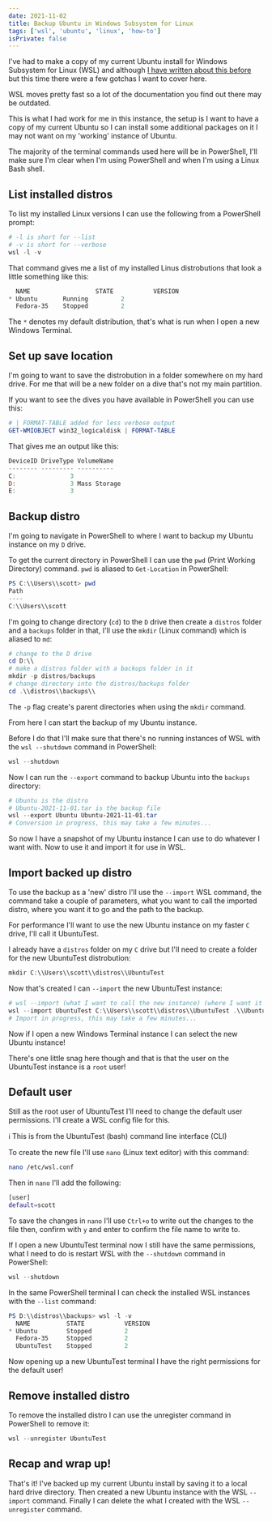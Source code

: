 ```yaml
---
date: 2021-11-02
title: Backup Ubuntu in Windows Subsystem for Linux
tags: ['wsl', 'ubuntu', 'linux', 'how-to']
isPrivate: false
---
```


I've had to make a copy of my current Ubuntu install for Windows
Subsystem for Linux (WSL) and although [I have written about this
before] but this time there were a few gotchas I want to cover here.

WSL moves pretty fast so a lot of the documentation you find out there
may be outdated.

This is what I had work for me in this instance, the setup is I want
to have a copy of my current Ubuntu so I can install some additional
packages on it I may not want on my 'working' instance of Ubuntu.

The majority of the terminal commands used here will be in PowerShell,
I'll make sure I'm clear when I'm using PowerShell and when I'm using
a Linux Bash shell.

## List installed distros

To list my installed Linux versions I can use the following from a
PowerShell prompt:

```powershell
# -l is short for --list
# -v is short for --verbose
wsl -l -v
```

That command gives me a list of my installed Linus distrobutions that
look a little something like this:

```powershell
  NAME                  STATE           VERSION
* Ubuntu       Running         2
  Fedora-35    Stopped         2
```

The `*` denotes my default distribution, that's what is run when I
open a new Windows Terminal.

## Set up save location

I'm going to want to save the distrobution in a folder somewhere on my
hard drive. For me that will be a new folder on a dive that's not my
main partition.

If you want to see the dives you have available in PowerShell you can
use this:

```powershell
# | FORMAT-TABLE added for less verbose output
GET-WMIOBJECT win32_logicaldisk | FORMAT-TABLE
```

That gives me an output like this:

```powershell
DeviceID DriveType VolumeName
-------- --------- ----------
C:               3
D:               3 Mass Storage
E:               3
```

## Backup distro

I'm going to navigate in PowerShell to where I want to backup my
Ubuntu instance on my `D` drive.

To get the current directory in PowerShell I can use the `pwd` (Print
Working Directory) command. `pwd` is aliased to `Get-Location` in
PowerShell:

```powershell
PS C:\\Users\\scott> pwd
Path
----
C:\\Users\\scott
```

I'm going to change directory (`cd`) to the `D` drive then create a
`distros` folder and a `backups` folder in that, I'll use the `mkdir`
(Linux command) which is aliased to `md`:

```powershell
# change to the D drive
cd D:\\
# make a distros folder with a backups folder in it
mkdir -p distros/backups
# change directory into the distros/backups folder
cd .\\distros\\backups\\
```

The `-p` flag create's parent directories when using the `mkdir`
command.

From here I can start the backup of my Ubuntu instance.

Before I do that I'll make sure that there's no running instances of
WSL with the `wsl --shutdown` command in PowerShell:

```powershell
wsl --shutdown
```

Now I can run the `--export` command to backup Ubuntu into the
`backups` directory:

```powershell
# Ubuntu is the distro
# Ubuntu-2021-11-01.tar is the backup file
wsl --export Ubuntu Ubuntu-2021-11-01.tar
# Conversion in progress, this may take a few minutes...
```

So now I have a snapshot of my Ubuntu instance I can use to do
whatever I want with. Now to use it and import it for use in WSL.

## Import backed up distro

To use the backup as a 'new' distro I'll use the `--import` WSL
command, the command take a couple of parameters, what you want to
call the imported distro, where you want it to go and the path to the
backup.

For performance I'll want to use the new Ubuntu instance on my faster
`C` drive, I'll call it UbuntuTest.

I already have a `distros` folder on my `C` drive but I'll need to
create a folder for the new UbuntuTest distrobution:

```powershell
mkdir C:\\Users\\scott\\distros\\UbuntuTest
```

Now that's created I can `--import` the new UbuntuTest instance:

```powershell
# wsl --import (what I want to call the new instance) (where I want it to go) (path to backup)
wsl --import UbuntuTest C:\\Users\\scott\\distros\\UbuntuTest .\\Ubuntu-2021-11-01.tar
# Import in progress, this may take a few minutes...
```

Now if I open a new Windows Terminal instance I can select the new
Ubuntu instance!

There's one little snag here though and that is that the user on the
UbuntuTest instance is a `root` user!

## Default user

Still as the root user of UbuntuTest I'll need to change the default
user permissions. I'll create a WSL config file for this.

ℹ️ This is from the UbuntuTest (bash) command line interface (CLI)

To create the new file I'll use `nano` (Linux text editor) with this
command:

```bash
nano /etc/wsl.conf
```

Then in `nano` I'll add the following:

```bash
[user]
default=scott
```

To save the changes in `nano` I'll use `Ctrl+o` to write out the
changes to the file then, confirm with `y` and enter to confirm the
file name to write to.

If I open a new UbuntuTest terminal now I still have the same
permissions, what I need to do is restart WSL with the `--shutdown`
command in PowerShell:

```powershell
wsl --shutdown
```

In the same PowerShell terminal I can check the installed WSL
instances with the `--list` command:

```powershell
PS D:\\distros\\backups> wsl -l -v
  NAME          STATE           VERSION
* Ubuntu        Stopped         2
  Fedora-35     Stopped         2
  UbuntuTest    Stopped         2
```

Now opening up a new UbuntuTest terminal I have the right permissions
for the default user!

## Remove installed distro

To remove the installed distro I can use the unregister command in
PowerShell to remove it:

```powershell
wsl --unregister UbuntuTest
```

## Recap and wrap up!

That's it! I've backed up my current Ubuntu install by saving it to a
local hard drive directory. Then created a new Ubuntu instance with
the WSL `--import` command. Finally I can delete the what I created
with the WSL `--unregister` command.

<!-- Links -->

[i have written about this before]:
  https://scottspence.com/posts/backup-wsl-installs
